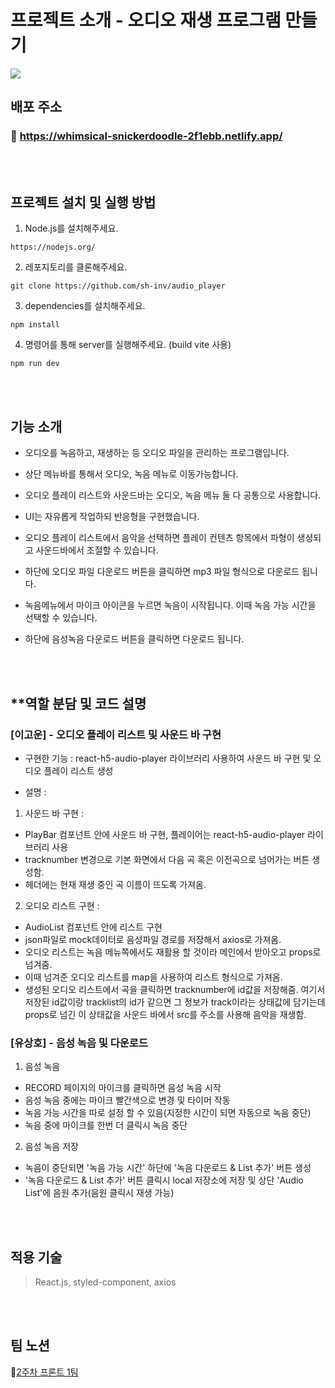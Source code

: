 # **프로젝트 소개 - 오디오 재생 프로그램 만들기**

![](https://velog.velcdn.com/images/qierapu1im/post/47d59439-5dd2-42f1-bd67-e60f28b072c1/image.gif)

## 배포 주소
### 📒 https://whimsical-snickerdoodle-2f1ebb.netlify.app/

<br>
<br>

## 프로젝트 설치 및 실행 방법

1. Node.js를 설치해주세요.
```
https://nodejs.org/
```

2. 레포지토리를 클론해주세요. 
```
git clone https://github.com/sh-inv/audio_player
```

3. dependencies를 설치해주세요.
```
npm install
```

4. 명령어를 통해 server를 실행해주세요. (build vite 사용)
```
npm run dev
```

<br>
<br>

## 기능 소개

- 오디오를 녹음하고, 재생하는 등 오디오 파일을 관리하는 프로그램입니다.

- 상단 메뉴바를 통해서 오디오, 녹음 메뉴로 이동가능합니다.

- 오디오 플레이 리스트와 사운드바는 오디오, 녹음 메뉴 둘 다 공통으로 사용합니다.

- UI는 자유롭게 작업하되 반응형을 구현했습니다.

- 오디오 플레이 리스트에서 음악을 선택하면 플레이 컨텐츠 항목에서 파형이 생셩되고 사운드바에서 조절할 수 있습니다.

- 하단에 오디오 파일 다운로드 버튼을 클릭하면 mp3 파일 형식으로 다운로드 됩니다.

- 녹음메뉴에서 마이크 아이콘을 누르면 녹음이 시작됩니다. 이때 녹음 가능 시간을 선택할 수 있습니다.

- 하단에 음성녹음 다운로드 버튼을 클릭하면 다운로드 됩니다.

<br>
<br>

## \*\*역할 분담 및 코드 설명

### [이고운] - 오디오 플레이 리스트 및 사운드 바 구현

- 구현한 기능 : react-h5-audio-player 라이브러리 사용하여 사운드 바 구현 및 오디오 플레이 리스트 생성

- 설명 :

1. 사운드 바 구현 :

- PlayBar 컴포넌트 안에 사운드 바 구현, 플레이어는 react-h5-audio-player 라이브러리 사용
- tracknumber 변경으로 기본 화면에서 다음 곡 혹은 이전곡으로 넘어가는 버튼 생성함.
- 헤더에는 현재 재생 중인 곡 이름이 뜨도록 가져옴.

2. 오디오 리스트 구현 :

- AudioList 컴포넌트 안에 리스트 구현
- json파일로 mock데이터로 음성파일 경로를 저장해서 axios로 가져옴.
- 오디오 리스트는 녹음 메뉴쪽에서도 재활용 할 것이라 메인에서 받아오고 props로 넘겨줌.
- 이때 넘겨준 오디오 리스트를 map을 사용하여 리스트 형식으로 가져옴.
- 생성된 오디오 리스트에서 곡을 클릭하면 tracknumber에 id값을 저장해줌. 여기서 저장된 id값이랑 tracklist의 id가 같으면 그 정보가 track이라는 상태값에 담기는데 props로 넘긴 이 상태값을 사운드 바에서 src를 주소를 사용해 음악을 재생함.

### [유상호] - 음성 녹음 및 다운로드
1. 음성 녹음
- RECORD 페이지의 마이크를 클릭하면 음성 녹음 시작
- 음성 녹음 중에는 마이크 빨간색으로 변경 및 타이머 작동
- 녹음 가능 시간을 따로 설정 할 수 있음(지정한 시간이 되면 자동으로 녹음 중단)
- 녹음 중에 마이크를 한번 더 클릭시 녹음 중단

2. 음성 녹음 저장
- 녹음이 중단되면 '녹음 가능 시간' 하단에 '녹음 다운로드 & List 추가' 버튼 생성
- '녹음 다운로드 & List 추가' 버튼 클릭시 local 저장소에 저장 및 상단 'Audio List'에 음원 추가(음원 클릭시 재생 가능)

<br>
<br>

## **적용 기술**

> React.js, styled-component, axios

<br>
<br>

## **팀 노션**

📝[2주차 프론트 1팀](https://www.notion.so/wecode/1-0836f4996a4e4c90b48508414ee81018)
